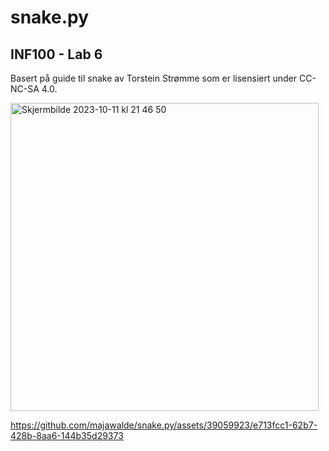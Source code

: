 # snake.py
## INF100 - Lab 6
Basert på guide til snake av Torstein Strømme som er lisensiert under CC-NC-SA 4.0.

<img width="493" alt="Skjermbilde 2023-10-11 kl  21 46 50" src="https://github.com/majawalde/snake.py/assets/39059923/bcf5294f-2b6b-43a0-8331-65a829465bfc">

https://github.com/majawalde/snake.py/assets/39059923/e713fcc1-62b7-428b-8aa6-144b35d29373

